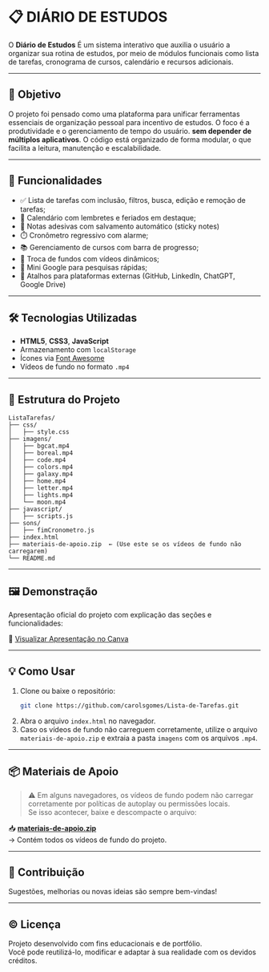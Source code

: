 # 📋 DIÁRIO DE ESTUDOS

O **Diário de Estudos** É um sistema interativo que auxilia o usuário a organizar sua rotina de estudos, por meio de módulos funcionais como lista de tarefas, cronograma de cursos, calendário e recursos adicionais.

---

## 🎯 Objetivo

O projeto foi pensado como uma plataforma para unificar ferramentas essenciais de organização pessoal para incentivo de estudos. O foco é a produtividade e o gerenciamento de tempo do usuário. **sem depender de múltiplos aplicativos**.
O código está organizado de forma modular, o que facilita a leitura, manutenção e escalabilidade. 

---

## 🧩 Funcionalidades

- ✅ Lista de tarefas com inclusão, filtros, busca, edição e remoção de tarefas;
- 📅 Calendário com lembretes e feriados em destaque;
- 📝 Notas adesivas com salvamento automático (sticky notes)
- ⏱️ Cronômetro regressivo com alarme;
- 📚 Gerenciamento de cursos com barra de progresso;
- 🎨 Troca de fundos com vídeos dinâmicos;
- 🔎 Mini Google para pesquisas rápidas;
- 🔗 Atalhos para plataformas externas (GitHub, LinkedIn, ChatGPT, Google Drive)

---

## 🛠️ Tecnologias Utilizadas

- **HTML5**, **CSS3**, **JavaScript**
- Armazenamento com `localStorage`
- Ícones via [Font Awesome](https://fontawesome.com/)
- Vídeos de fundo no formato `.mp4`

---

## 📁 Estrutura do Projeto

```
ListaTarefas/
├── css/
│   ├── style.css
├── imagens/
│   ├── bgcat.mp4
│   ├── boreal.mp4
│   ├── code.mp4
│   ├── colors.mp4
│   ├── galaxy.mp4
│   ├── home.mp4
│   ├── letter.mp4
│   ├── lights.mp4
│   └── moon.mp4
├── javascript/
│   ├── scripts.js
├── sons/
│   ├── fimCronometro.js
├── index.html
├── materiais-de-apoio.zip  ← (Use este se os vídeos de fundo não carregarem)
└── README.md
```

---

## 🖼️ Demonstração

Apresentação oficial do projeto com explicação das seções e funcionalidades:

🔗 [Visualizar Apresentação no Canva](https://www.canva.com/design/DAGsDWMS5sc/byauAcMrTl2SCfqkLbCVag/view?utm_content=DAGsDWMS5sc&utm_campaign=designshare&utm_medium=link2&utm_source=uniquelinks&utlId=hdaa5cac31d)

---

## 💡 Como Usar

1. Clone ou baixe o repositório:
   ```bash
   git clone https://github.com/carolsgomes/Lista-de-Tarefas.git
   ```
2. Abra o arquivo `index.html` no navegador.
3. Caso os vídeos de fundo não carreguem corretamente, utilize o arquivo `materiais-de-apoio.zip` e extraia a pasta `imagens` com os arquivos `.mp4`.

---

## 📦 Materiais de Apoio

> ⚠️ Em alguns navegadores, os vídeos de fundo podem não carregar corretamente por políticas de autoplay ou permissões locais.  
> Se isso acontecer, baixe e descompacte o arquivo:

📥 **[materiais-de-apoio.zip](./materiais-de-apoio.zip)**  
→ Contém todos os vídeos de fundo do projeto.

---

## 📌 Contribuição

Sugestões, melhorias ou novas ideias são sempre bem-vindas! 

---

## © Licença

Projeto desenvolvido com fins educacionais e de portfólio.  
Você pode reutilizá-lo, modificar e adaptar à sua realidade com os devidos créditos. 
